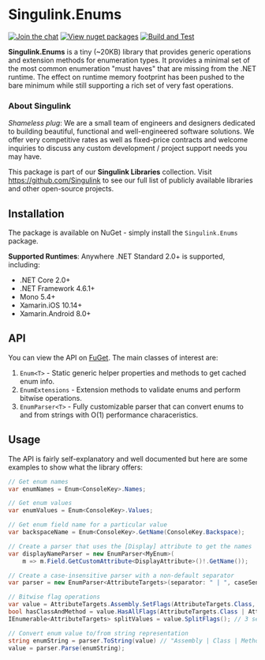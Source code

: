# Singulink.Enums

[![Join the chat](https://badges.gitter.im/Singulink/community.svg)](https://gitter.im/Singulink/community?utm_source=badge&utm_medium=badge&utm_campaign=pr-badge&utm_content=badge)
[![View nuget packages](https://img.shields.io/nuget/v/Singulink.Enums.svg)](https://www.nuget.org/packages/Singulink.Enums/)
[![Build and Test](https://github.com/Singulink/Singulink.Enums/workflows/build%20and%20test/badge.svg)](https://github.com/Singulink/Singulink.Enums/actions?query=workflow%3A%22build+and+test%22)

**Singulink.Enums** is a tiny (~20KB) library that provides generic operations and extension methods for enumeration types. It provides a minimal set of the most common enumeration "must haves" that are missing from the .NET runtime. The effect on runtime memory footprint has been pushed to the bare minimum while still supporting a rich set of very fast operations.

### About Singulink

*Shameless plug*: We are a small team of engineers and designers dedicated to building beautiful, functional and well-engineered software solutions. We offer very competitive rates as well as fixed-price contracts and welcome inquiries to discuss any custom development / project support needs you may have.

This package is part of our **Singulink Libraries** collection. Visit https://github.com/Singulink to see our full list of publicly available libraries and other open-source projects.

## Installation

The package is available on NuGet - simply install the `Singulink.Enums` package.

**Supported Runtimes**: Anywhere .NET Standard 2.0+ is supported, including:
- .NET Core 2.0+
- .NET Framework 4.6.1+
- Mono 5.4+
- Xamarin.iOS 10.14+
- Xamarin.Android 8.0+

## API

You can view the API on [FuGet](https://www.fuget.org/packages/Singulink.Enums). The main classes of interest are:
1. `Enum<T>` - Static generic helper properties and methods to get cached enum info.
2. `EnumExtensions` - Extension methods to validate enums and perform bitwise operations.
3. `EnumParser<T>` - Fully customizable parser that can convert enums to and from strings with O(1) performance characeristics.

## Usage

The API is fairly self-explanatory and well documented but here are some examples to show what the library offers:

```c#
// Get enum names
var enumNames = Enum<ConsoleKey>.Names;

// Get enum values
var enumValues = Enum<ConsoleKey>.Values;

// Get enum field name for a particular value
var backspaceName = Enum<ConsoleKey>.GetName(ConsoleKey.Backspace);

// Create a parser that uses the [Display] attribute to get the names
var displayNameParser = new EnumParser<MyEnum>(
    m => m.Field.GetCustomAttribute<DisplayAttribute>()!.GetName());

// Create a case-insensitive parser with a non-default separator
var parser = new EnumParser<AttributeTargets>(separator: " | ", caseSensitive: false);

// Bitwise flag operations
var value = AttributeTargets.Assembly.SetFlags(AttributeTargets.Class, AttributeTargets.Method);
bool hasClassAndMethod = value.HasAllFlags(AttributeTargets.Class | AttributeTargets.Method); // true
IEnumerable<AttributeTargets> splitValues = value.SplitFlags(); // 3 separate flags split out

// Convert enum value to/from string representation
string enumString = parser.ToString(value) // "Assembly | Class | Method"
value = parser.Parse(enumString);

```